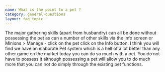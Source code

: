 ```yaml
---
name: What is the point to a pet ?
category: general-questions
layout: faq_topic
---
```

The major gathering skills (apart from husbandry) can all be done without possessing the pet as can a number of other skills via the Info screen or Minions > Manage - click on the pet click on the Info button. I think you will find we have an elaborate Pet system which is a hell of a lot better than any other game on the market today you can do so much with a pet. You do not have to possess it although possessing a pet will allow you to do much more that you can not do simply through the existing pet functions.